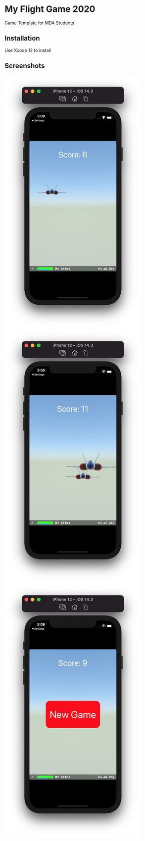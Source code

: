 # My Flight Game 2020

Game Template for MDA Students

## Installation

Use Xcode 12 to install

## Screenshots

![One plane](https://github.com/dbystruev/My-Flight-Game-2020/blob/main/My%20Game/Screenshots/Screenshot01.png?raw=true)
![Two planes](https://github.com/dbystruev/My-Flight-Game-2020/blob/main/My%20Game/Screenshots/Screenshot02.png?raw=true)
![Restart](https://github.com/dbystruev/My-Flight-Game-2020/blob/main/My%20Game/Screenshots/Screenshot03.png?raw=true)
